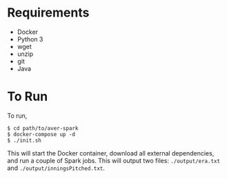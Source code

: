 Requirements
============

  - Docker
  - Python 3
  - wget
  - unzip
  - git
  - Java

To Run
=====

To run,
```
$ cd path/to/aver-spark
$ docker-compose up -d
$ ./init.sh
```

This will start the Docker container, download all external dependencies, and run a couple of Spark jobs. This will output two files: `./output/era.txt` and `./output/inningsPitched.txt`.
